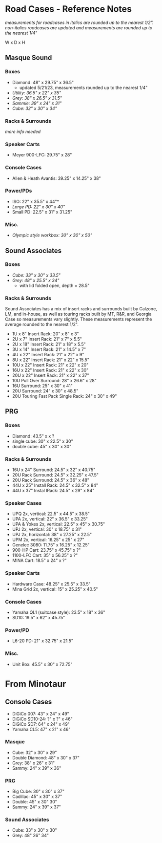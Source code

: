 # Road Cases - Reference Notes

*measurements for roadcases in italics are rounded up to the nearest 1/2". non-italics roadcases are updated and measurements are rounded up to the nearest 1/4"*

W x D x H

## Masque Sound

### Boxes
* Diamond: 48" x 29.75" x 36.5"
    * updated 5/21/23, measurements rounded up to the nearest 1/4"
* *Utility: 36.5" x 22" x 35"*
* *Grey: 38" x 26.5" x 31.5"*
* *Sammie: 39" x 24" x 31"*
* *Cube: 32" x 30" x 34"*

### Racks & Surrounds
*more info needed*

### Speaker Carts
* Meyer 900-LFC: 29.75" x 28"

### Console Cases
* Allen & Heath Avantis: 39.25" x 14.25" x 38"

### Power/PDs
* ISO: 22" x 35.5" x 44"*
* *Large PD: 22" x 30" x 40"*
* Small PD: 22.5" x 31" x 31.25"

### Misc.
* *Olympic style workbox: 30" x 30" x 50"*





## Sound Associates

### Boxes
* *Cube: 33" x 30" x 33.5"*
* *Grey: 48" x 25.5" x 34"*
    * with lid folded open, depth = 28.5"

### Racks & Surrounds
Sound Associates has a mix of insert racks and surrounds built by Calzone, LM, and in-house, as well as touring racks built by MT, R&R, and Georgia Case so measurements vary slightly. These measurements represent the average rounded to the nearest 1/2".
* 1U x 8" Insert Rack: 20" x 8" x 3"
* 2U x 7" Insert Rack: 21" x 7" x 5.5"
* 2U x 18" Insert Rack: 21" x 18" x 5.5"
* 3U x 14" Insert Rack: 21" x 14.5" x 7"
* 4U x 22" Insert Rack: 21" x 22" x 9"
* 8U x 22" Insert Rack: 21" x 22" x 15.5"
* 10U x 22" Insert Rack: 21" x 22" x 20"
* 16U x 22" Insert Rack: 21" x 22" x 30"
* 20U x 22" Insert Rack: 21" x 22" x 37"
* 10U Pull Over Surround: 28" x 26.6" x 28"
* 16U Surround: 25" x 30" x 41"
* 20U Surround: 24" x 30" x 48.5"
* 20U Touring Fast Pack Single Rack: 24" x 30" x 49"

## PRG

### Boxes
* Diamond: 43.5" x x ?
* single cube: 30" x 22.5" x 30"
* double cube: 45" x 30" x 30"

### Racks & Surrounds
* 16U x 24" Surround: 24.5" x 32" x 40.75"
* 20U Rack Surround: 24.5" x 32.25" x 47.5"
* 20U Rack Surround: 24.5" x 36" x 48"
* 44U x 25" Install Rack: 24.5" x 32.5" x 84"
* 44U x 37" Instal lRack: 24.5" x 29" x 84"

### Speaker Cases
* UPQ 2x, vertical: 22.5" x 44.5" x 38.5"
* UPA 2x, vertical: 22" x 36.5" x 33.25"
* UPA & Yokes 2x, vertical: 22.5" x 45" x 30.75"
* UPJ 2x, vertical: 30" x 18.75" x 31"
* UPJ 2x, horizontal: 38" x 27.25" x 22.5"
* UPM 2x, vertical: 16.25" x 25" x 27"
* Genelec 3080: 11.75" x 16.25" x 12.25"
* 900-HP Cart: 23.75" x 45.75" x ?"
* 1100-LFC Cart: 35" x 56.25" x ?"
* MINA Cart: 18.5" x 24" x ?"

### Speaker Carts
* Hardware Case: 48.25" x 25.5" x 33.5"
* Mina Grid 2x, vertical: 15" x 25.25" x 40.5"

### Console Cases
* Yamaha QL1 (suitcase style): 23.5" x 18" x 36"
* SD10: 19.5" x 62" x 45.75"

### Power/PD
* L6-20 PD: 21" x 32.75" x 21.5"

### Misc.
* Unit Box: 45.5" x 30" x 72.75"





# From Minotaur

## Console Cases
* DiGiCo 007: 43" x 24" x 49"
* DiGiCo SD10-24: ?" x ?" x 46"
* DiGiCo SD7: 64" x 24" x 49"
* Yamaha CL5: 47" x 21" x 46"

### Masque
* Cube: 32" x 30" x 29"
* Double Diamond: 48" x 30" x 37"
* Grey: 38" x 26" x 31"
* Sammy: 24" x 39" x 36"

### PRG
* Big Cube: 30" x 30" x 37"
* Cadillac: 45" x 30" x 37"
* Double: 45" x 30" 30"
* Sammy: 24" x 39" x 37"

### Sound Associates
* Cube: 33" x 30" x 30"
* Grey: 48" 26" 34"
